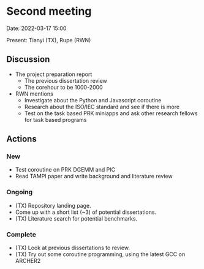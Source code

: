 # Second meeting

Date: 2022-03-17 15:00

Present: Tianyi (TX), Rupe (RWN)

## Discussion

- The project preparation report
  - The previous dissertation review
  - The corehour to be 1000-2000 
- RWN mentions
  - Investigate about the Python and Javascript coroutine
  - Research about the ISO/IEC standard and see if there is more 
  - Test on the task based PRK miniapps and ask other research fellows for task based programs


## Actions

### New

- Test coroutine on PRK DGEMM and PIC
- Read TAMPI paper and write background and literature review

### Ongoing

- (TX) Repository landing page.
- Come up with a short
  list (~3) of potential dissertations.
- (TX) Literature search for potential benchmarks.

### Complete

- (TX) Look at previous dissertations to review. 
- (TX) Try out some coroutine programming, using the latest GCC on
  ARCHER2

